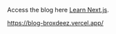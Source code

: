 Access the blog here [Learn Next.js](https://blog-broxdeez.vercel.app/).

https://blog-broxdeez.vercel.app/
